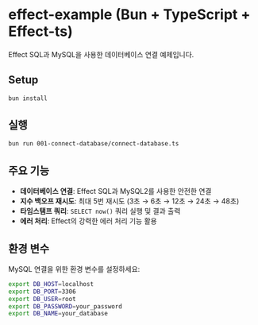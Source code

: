 # effect-example (Bun + TypeScript + Effect-ts)

Effect SQL과 MySQL을 사용한 데이터베이스 연결 예제입니다.

## Setup

```bash
bun install
```

## 실행

```bash
bun run 001-connect-database/connect-database.ts
```

## 주요 기능

- **데이터베이스 연결**: Effect SQL과 MySQL2를 사용한 안전한 연결
- **지수 백오프 재시도**: 최대 5번 재시도 (3초 → 6초 → 12초 → 24초 → 48초)
- **타임스탬프 쿼리**: `SELECT now()` 쿼리 실행 및 결과 출력
- **에러 처리**: Effect의 강력한 에러 처리 기능 활용

## 환경 변수

MySQL 연결을 위한 환경 변수를 설정하세요:

```bash
export DB_HOST=localhost
export DB_PORT=3306
export DB_USER=root
export DB_PASSWORD=your_password
export DB_NAME=your_database
```
